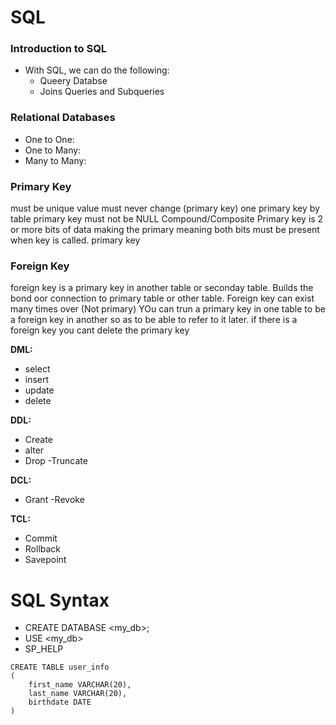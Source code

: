 # SQL

### Introduction to SQL

- With SQL, we can do the following:
	- Queery Databse
	- Joins Queries and Subqueries

### Relational Databases 

- One to One:
- One to Many:
- Many to Many: 

### Primary Key

must be unique
value must never change (primary key)
one primary key by table
primary key must not be NULL
Compound/Composite Primary key is 2 or more bits of data making the primary meaning both bits must be present when key is called.
primary key

### Foreign Key
foreign key is a primary key in another table or seconday table. Builds the bond oor connection to primary table or other table.
Foreign key can exist many times over (Not primary)
YOu can trun a primary key in one table to be a foreign key in another so as to be able to refer to it later.
if there is a foreign key you cant delete the primary key

**DML:**

- select
- insert
- update
- delete

**DDL:**

- Create 
- alter
- Drop
-Truncate

**DCL:**

- Grant
-Revoke

**TCL:**

- Commit
- Rollback
- Savepoint

# SQL Syntax


- CREATE DATABASE <my_db>;
- USE <my_db>
- SP_HELP

```
CREATE TABLE user_info 
(
    first_name VARCHAR(20), 
    last_name VARCHAR(20), 
    birthdate DATE
)
